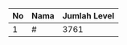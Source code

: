 | No | Nama            | Jumlah Level |
|----|-----------------|--------------|
| 1  | #    |    3761        |
